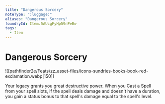 ```yaml
---
title: "Dangerous Sorcery"
noteType: ":luggage:"
aliases: "Dangerous Sorcery"
foundryId: Item.5AUcgFyHp59nPeBw
tags:
  - Item
---
```


# Dangerous Sorcery
![[pathfinder2e/Feats/zz_asset-files/icons-sundries-books-book-red-exclamation.webp|150]]

Your legacy grants you great destructive power. When you Cast a Spell from your spell slots, if the spell deals damage and doesn't have a duration, you gain a status bonus to that spell's damage equal to the spell's level.
